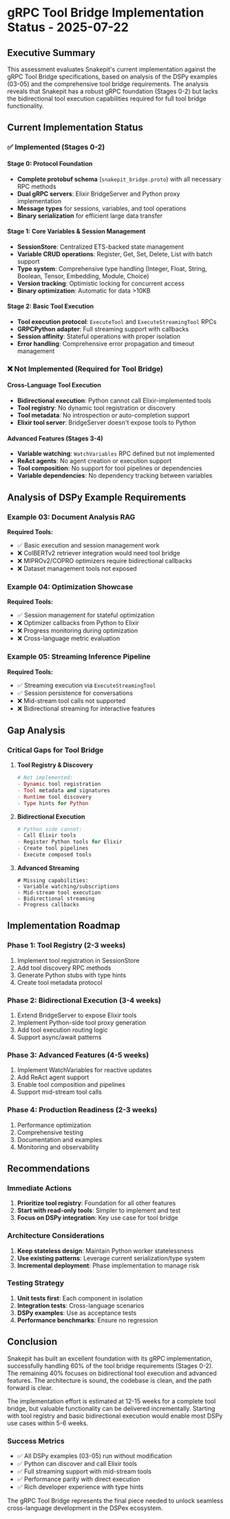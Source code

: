 # gRPC Tool Bridge Implementation Status - 2025-07-22

## Executive Summary

This assessment evaluates Snakepit's current implementation against the gRPC Tool Bridge specifications, based on analysis of the DSPy examples (03-05) and the comprehensive tool bridge requirements. The analysis reveals that Snakepit has a robust gRPC foundation (Stages 0-2) but lacks the bidirectional tool execution capabilities required for full tool bridge functionality.

## Current Implementation Status

### ✅ Implemented (Stages 0-2)

#### **Stage 0: Protocol Foundation**
- **Complete protobuf schema** (`snakepit_bridge.proto`) with all necessary RPC methods
- **Dual gRPC servers**: Elixir BridgeServer and Python proxy implementation
- **Message types** for sessions, variables, and tool operations
- **Binary serialization** for efficient large data transfer

#### **Stage 1: Core Variables & Session Management**
- **SessionStore**: Centralized ETS-backed state management
- **Variable CRUD operations**: Register, Get, Set, Delete, List with batch support
- **Type system**: Comprehensive type handling (Integer, Float, String, Boolean, Tensor, Embedding, Module, Choice)
- **Version tracking**: Optimistic locking for concurrent access
- **Binary optimization**: Automatic for data >10KB

#### **Stage 2: Basic Tool Execution**
- **Tool execution protocol**: `ExecuteTool` and `ExecuteStreamingTool` RPCs
- **GRPCPython adapter**: Full streaming support with callbacks
- **Session affinity**: Stateful operations with proper isolation
- **Error handling**: Comprehensive error propagation and timeout management

### ❌ Not Implemented (Required for Tool Bridge)

#### **Cross-Language Tool Execution**
- **Bidirectional execution**: Python cannot call Elixir-implemented tools
- **Tool registry**: No dynamic tool registration or discovery
- **Tool metadata**: No introspection or auto-completion support
- **Elixir tool server**: BridgeServer doesn't expose tools to Python

#### **Advanced Features (Stages 3-4)**
- **Variable watching**: `WatchVariables` RPC defined but not implemented
- **ReAct agents**: No agent creation or execution support
- **Tool composition**: No support for tool pipelines or dependencies
- **Variable dependencies**: No dependency tracking between variables

## Analysis of DSPy Example Requirements

### Example 03: Document Analysis RAG
**Required Tools:**
- ✅ Basic execution and session management work
- ❌ ColBERTv2 retriever integration would need tool bridge
- ❌ MIPROv2/COPRO optimizers require bidirectional callbacks
- ❌ Dataset management tools not exposed

### Example 04: Optimization Showcase
**Required Tools:**
- ✅ Session management for stateful optimization
- ❌ Optimizer callbacks from Python to Elixir
- ❌ Progress monitoring during optimization
- ❌ Cross-language metric evaluation

### Example 05: Streaming Inference Pipeline
**Required Tools:**
- ✅ Streaming execution via `ExecuteStreamingTool`
- ✅ Session persistence for conversations
- ❌ Mid-stream tool calls not supported
- ❌ Bidirectional streaming for interactive features

## Gap Analysis

### Critical Gaps for Tool Bridge

1. **Tool Registry & Discovery**
   ```elixir
   # Not implemented:
   - Dynamic tool registration
   - Tool metadata and signatures
   - Runtime tool discovery
   - Type hints for Python
   ```

2. **Bidirectional Execution**
   ```python
   # Python side cannot:
   - Call Elixir tools
   - Register Python tools for Elixir
   - Create tool pipelines
   - Execute composed tools
   ```

3. **Advanced Streaming**
   ```
   # Missing capabilities:
   - Variable watching/subscriptions
   - Mid-stream tool execution
   - Bidirectional streaming
   - Progress callbacks
   ```

## Implementation Roadmap

### Phase 1: Tool Registry (2-3 weeks)
1. Implement tool registration in SessionStore
2. Add tool discovery RPC methods
3. Generate Python stubs with type hints
4. Create tool metadata protocol

### Phase 2: Bidirectional Execution (3-4 weeks)
1. Extend BridgeServer to expose Elixir tools
2. Implement Python-side tool proxy generation
3. Add tool execution routing logic
4. Support async/await patterns

### Phase 3: Advanced Features (4-5 weeks)
1. Implement WatchVariables for reactive updates
2. Add ReAct agent support
3. Enable tool composition and pipelines
4. Support mid-stream tool calls

### Phase 4: Production Readiness (2-3 weeks)
1. Performance optimization
2. Comprehensive testing
3. Documentation and examples
4. Monitoring and observability

## Recommendations

### Immediate Actions
1. **Prioritize tool registry**: Foundation for all other features
2. **Start with read-only tools**: Simpler to implement and test
3. **Focus on DSPy integration**: Key use case for tool bridge

### Architecture Considerations
1. **Keep stateless design**: Maintain Python worker statelessness
2. **Use existing patterns**: Leverage current serialization/type system
3. **Incremental deployment**: Phase implementation to manage risk

### Testing Strategy
1. **Unit tests first**: Each component in isolation
2. **Integration tests**: Cross-language scenarios
3. **DSPy examples**: Use as acceptance tests
4. **Performance benchmarks**: Ensure no regression

## Conclusion

Snakepit has built an excellent foundation with its gRPC implementation, successfully handling 60% of the tool bridge requirements (Stages 0-2). The remaining 40% focuses on bidirectional tool execution and advanced features. The architecture is sound, the codebase is clean, and the path forward is clear.

The implementation effort is estimated at 12-15 weeks for a complete tool bridge, but valuable functionality can be delivered incrementally. Starting with tool registry and basic bidirectional execution would enable most DSPy use cases within 5-6 weeks.

### Success Metrics
- ✅ All DSPy examples (03-05) run without modification
- ✅ Python can discover and call Elixir tools
- ✅ Full streaming support with mid-stream tools
- ✅ Performance parity with direct execution
- ✅ Rich developer experience with type hints

The gRPC Tool Bridge represents the final piece needed to unlock seamless cross-language development in the DSPex ecosystem.